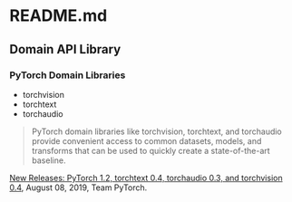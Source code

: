 

# README.md
## Domain API Library
### PyTorch Domain Libraries
* torchvision
* torchtext
* torchaudio

> PyTorch domain libraries like torchvision, torchtext, and torchaudio provide convenient access to common datasets, models, and transforms that can be used to quickly create a state-of-the-art baseline. 

[New Releases: PyTorch 1.2, torchtext 0.4, torchaudio 0.3, and torchvision 0.4](https://pytorch.org/blog/pytorch-1.2-and-domain-api-release/), August 08, 2019, Team PyTorch.

